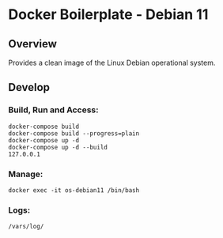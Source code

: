# Docker Boilerplate - Debian 11

## Overview
Provides a clean image of the Linux Debian operational system.

## Develop

### Build, Run and Access:
```
docker-compose build  
docker-compose build --progress=plain  
docker-compose up -d  
docker-compose up -d --build  
127.0.0.1  
```

### Manage:
```
docker exec -it os-debian11 /bin/bash
```

### Logs:
```
/vars/log/
```
